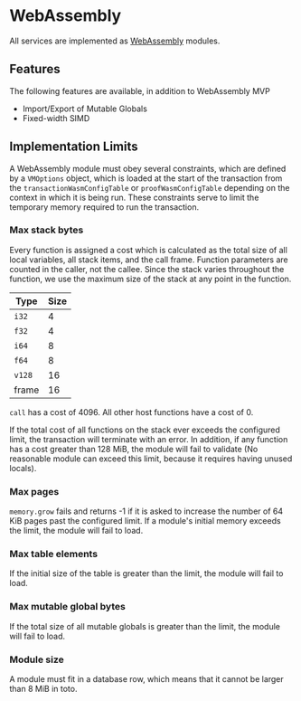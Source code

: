 # WebAssembly

All services are implemented as [WebAssembly](https://webassembly.org/) modules.

## Features

The following features are available, in addition to WebAssembly MVP

- Import/Export of Mutable Globals
- Fixed-width SIMD

## Implementation Limits

A WebAssembly module must obey several constraints, which are defined by a `VMOptions` object, which is loaded at the start of the transaction from the `transactionWasmConfigTable` or `proofWasmConfigTable` depending on the context in which it is being run. These constraints serve to limit the temporary memory required to run the transaction.

### Max stack bytes

Every function is assigned a cost which is calculated as the total size of all local variables, all stack items, and the call frame. Function parameters are counted in the caller, not the callee. Since the stack varies throughout the function, we use the maximum size of the stack at any point in the function.

| Type   | Size |
|--------|------|
| `i32`  | 4    |
| `f32`  | 4    |
| `i64`  | 8    |
| `f64`  | 8    |
| `v128` | 16   |
| frame  | 16   |

`call` has a cost of 4096. All other host functions have a cost of 0.

If the total cost of all functions on the stack ever exceeds the configured limit, the transaction will terminate with an error. In addition, if any function has a cost greater than 128 MiB, the module will fail to validate (No reasonable module can exceed this limit, because it requires having unused locals).

### Max pages

`memory.grow` fails and returns -1 if it is asked to increase the number of 64 KiB pages past the configured limit. If a module's initial memory exceeds the limit, the module will fail to load.

### Max table elements

If the initial size of the table is greater than the limit, the module will fail to load.

### Max mutable global bytes

If the total size of all mutable globals is greater than the limit, the module will fail to load.

### Module size

A module must fit in a database row, which means that it cannot be larger than 8 MiB in toto.
